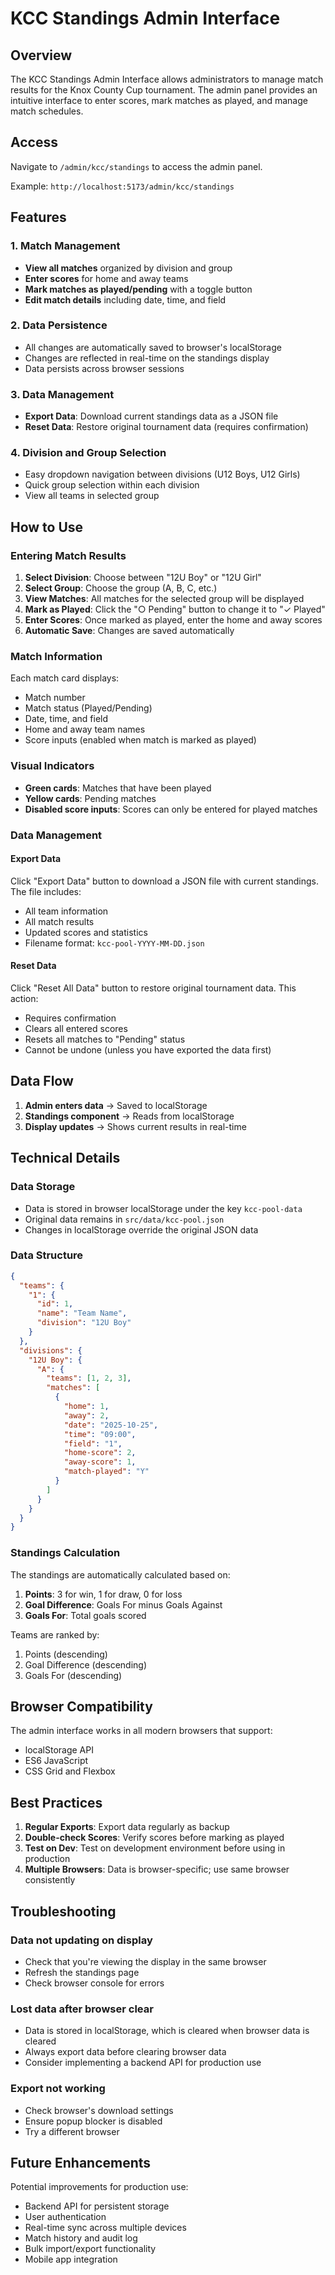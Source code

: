 # KCC Standings Admin Interface

## Overview
The KCC Standings Admin Interface allows administrators to manage match results for the Knox County Cup tournament. The admin panel provides an intuitive interface to enter scores, mark matches as played, and manage match schedules.

## Access
Navigate to `/admin/kcc/standings` to access the admin panel.

Example: `http://localhost:5173/admin/kcc/standings`

## Features

### 1. Match Management
- **View all matches** organized by division and group
- **Enter scores** for home and away teams
- **Mark matches as played/pending** with a toggle button
- **Edit match details** including date, time, and field

### 2. Data Persistence
- All changes are automatically saved to browser's localStorage
- Changes are reflected in real-time on the standings display
- Data persists across browser sessions

### 3. Data Management
- **Export Data**: Download current standings data as a JSON file
- **Reset Data**: Restore original tournament data (requires confirmation)

### 4. Division and Group Selection
- Easy dropdown navigation between divisions (U12 Boys, U12 Girls)
- Quick group selection within each division
- View all teams in selected group

## How to Use

### Entering Match Results

1. **Select Division**: Choose between "12U Boy" or "12U Girl"
2. **Select Group**: Choose the group (A, B, C, etc.)
3. **View Matches**: All matches for the selected group will be displayed
4. **Mark as Played**: Click the "○ Pending" button to change it to "✓ Played"
5. **Enter Scores**: Once marked as played, enter the home and away scores
6. **Automatic Save**: Changes are saved automatically

### Match Information

Each match card displays:
- Match number
- Match status (Played/Pending)
- Date, time, and field
- Home and away team names
- Score inputs (enabled when match is marked as played)

### Visual Indicators

- **Green cards**: Matches that have been played
- **Yellow cards**: Pending matches
- **Disabled score inputs**: Scores can only be entered for played matches

### Data Management

#### Export Data
Click "Export Data" button to download a JSON file with current standings. The file includes:
- All team information
- All match results
- Updated scores and statistics
- Filename format: `kcc-pool-YYYY-MM-DD.json`

#### Reset Data
Click "Reset All Data" button to restore original tournament data. This action:
- Requires confirmation
- Clears all entered scores
- Resets all matches to "Pending" status
- Cannot be undone (unless you have exported the data first)

## Data Flow

1. **Admin enters data** → Saved to localStorage
2. **Standings component** → Reads from localStorage
3. **Display updates** → Shows current results in real-time

## Technical Details

### Data Storage
- Data is stored in browser localStorage under the key `kcc-pool-data`
- Original data remains in `src/data/kcc-pool.json`
- Changes in localStorage override the original JSON data

### Data Structure
```json
{
  "teams": {
    "1": {
      "id": 1,
      "name": "Team Name",
      "division": "12U Boy"
    }
  },
  "divisions": {
    "12U Boy": {
      "A": {
        "teams": [1, 2, 3],
        "matches": [
          {
            "home": 1,
            "away": 2,
            "date": "2025-10-25",
            "time": "09:00",
            "field": "1",
            "home-score": 2,
            "away-score": 1,
            "match-played": "Y"
          }
        ]
      }
    }
  }
}
```

### Standings Calculation
The standings are automatically calculated based on:
1. **Points**: 3 for win, 1 for draw, 0 for loss
2. **Goal Difference**: Goals For minus Goals Against
3. **Goals For**: Total goals scored

Teams are ranked by:
1. Points (descending)
2. Goal Difference (descending)
3. Goals For (descending)

## Browser Compatibility

The admin interface works in all modern browsers that support:
- localStorage API
- ES6 JavaScript
- CSS Grid and Flexbox

## Best Practices

1. **Regular Exports**: Export data regularly as backup
2. **Double-check Scores**: Verify scores before marking as played
3. **Test on Dev**: Test on development environment before using in production
4. **Multiple Browsers**: Data is browser-specific; use same browser consistently

## Troubleshooting

### Data not updating on display
- Check that you're viewing the display in the same browser
- Refresh the standings page
- Check browser console for errors

### Lost data after browser clear
- Data is stored in localStorage, which is cleared when browser data is cleared
- Always export data before clearing browser data
- Consider implementing a backend API for production use

### Export not working
- Check browser's download settings
- Ensure popup blocker is disabled
- Try a different browser

## Future Enhancements

Potential improvements for production use:
- Backend API for persistent storage
- User authentication
- Real-time sync across multiple devices
- Match history and audit log
- Bulk import/export functionality
- Mobile app integration

